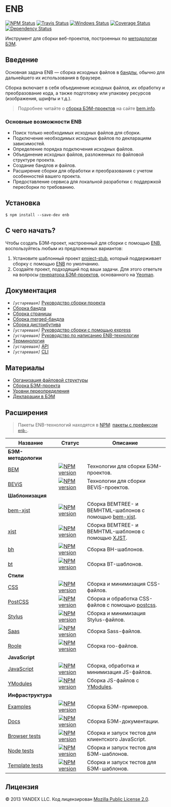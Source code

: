 # ENB

[![NPM Status][npm-img]][npm]
[![Travis Status][test-img]][travis]
[![Windows Status][appveyor-img]][appveyor]
[![Coverage Status][coveralls-img]][coveralls]
[![Dependency Status][david-img]][david]

[npm]:           http://www.npmjs.org/package/enb
[npm-img]:       https://img.shields.io/npm/v/enb.svg

[travis]:        https://travis-ci.org/enb/enb
[test-img]:      https://img.shields.io/travis/enb/enb/master.svg?label=tests

[appveyor]:      https://ci.appveyor.com/project/blond/enb
[appveyor-img]:  https://img.shields.io/appveyor/ci/blond/enb/master.svg?label=windows

[coveralls]:     https://coveralls.io/r/enb/enb?branch=master
[coveralls-img]: https://img.shields.io/coveralls/enb/enb/master.svg

[david]:         https://david-dm.org/enb/enb
[david-img]:     https://img.shields.io/david/enb/enb/master.svg

Инструмент для сборки веб-проектов, построенных по [методологии БЭМ](https://ru.bem.info/methodology/).

## Введение

Основная задача ENB — сборка исходных файлов в [бандлы](https://github.com/bem-site/bem-method/blob/bem-info-data/method/build/build.ru.md#Введение), обычно для дальнейшего их использования в браузере.

Сборка включает в себя объединение исходных файлов, их обработку и преобразование кода, а также подготовку или упаковку ресурсов (изображения, шрифты и т.д.).

> Подробнее читайте о [сборка БЭМ-проектов](https://ru.bem.info/methodology/build/) на сайте [bem.info](https://ru.bem.info/).

### Основные возможности ENB

* Поиск только необходимых исходных файлов для сборки.
* Подключение необходимых исходных файлов по декларациям зависимостей.
* Определение порядка подключения исходных файлов.
* Объединение исходных файлов, разложенных по файловой структуре проекта.
* Создание бандлов и файлов.
* Расширение сборки для обработки и преобразования с учетом особенностей вашего проекта.
* Предоставление сервиса для локальной разработки с поддержкой пересборки по требованию.

## Установка

```shell
$ npm install --save-dev enb
```

## С чего начать?

Чтобы создать БЭМ-проект, настроенный для сборки с помощью [ENB](https://ru.bem.info/toolbox/enb/), воспользуйтесь любым из предложенных вариантов:

1. Установите шаблонный проект [project-stub](https://ru.bem.info/platform/project-stub/), который поддерживает сборку с помощью [ENB](https://ru.bem.info/toolbox/enb/) по умолчанию.
1. Создайте проект, подходящий под ваши задачи. Для этого ответьте на вопросы [генератора БЭМ-проектов](https://github.com/bem/generator-bem-stub/blob/master/README.ru.md), основанного на [Yeoman](http://yeoman.io/).

## Документация

* *`[устаревшая]`* [Руководство сборки проекта](./docs/guides/build-project.ru.md)
* [Сборка бандла](https://github.com/enb/enb-bem-techs/blob/master/docs/build-bundle.md)
* [Сборка страницы](https://github.com/enb/enb-bem-techs/blob/master/docs/build-page.md)
* [Сборка merged-бандла](https://github.com/enb/enb-bem-techs/blob/master/docs/build-merged-bundle.md)
* [Сборка дистрибутива](https://github.com/enb/enb-bem-techs/blob/master/docs/build-dist.md)
* *`[устаревшая]`* [Руководство сборки с помощью express](./docs/guides/express.ru.md)
* *`[устаревшая]`* [Руководство по написанию ENB-технологии](./docs/guides/write-tech.ru.md)
* [Терминология](./docs/terms.ru.md)
* *`[устаревшая]`* [API](./docs/api.ru.md)
* *`[устаревшая]`* [CLI](./docs/cli.ru.md)

## Материалы

* [Организация файловой структуры](https://ru.bem.info/methodology/filestructure/)
* [Сборка БЭМ-проекта](https://ru.bem.info/methodology/build/)
* [Уровни переопределения](https://ru.bem.info/methodology/redefinition-levels/)
* [Декларации в БЭМ](https://ru.bem.info/methodology/declarations/)

## Расширения

> Пакеты ENB-технологий находятся в [NPM](https://www.npmjs.com): [пакеты с префиксом `enb-`](https://www.npmjs.com/search?q=enb).

| Название | Статус | Описание |
| -------- | ------ | -------- |
| **БЭМ-методологии** |||
[BEM](https://github.com/enb/enb-bem-techs) | [![NPM version](https://img.shields.io/npm/v/enb-bem-techs.svg)](https://www.npmjs.org/package/enb-bem-techs) | Технологии для сборки БЭМ-проектов.
[BEViS](https://github.com/enb-make/enb-bevis) | [![NPM version](https://img.shields.io/npm/v/enb-bevis.svg)](https://www.npmjs.org/package/enb-bevis) | Технологии для сборки BEViS-проектов.
| **Шаблонизация** ||| 
[bem-xjst](https://github.com/enb/enb-bemxjst) | [![NPM version](https://img.shields.io/npm/v/enb-bemxjst.svg)](https://www.npmjs.org/package/enb-bemxjst) | Сборка BEMTREE- и BEMHTML-шаблонов с помощью [bem-xjst](https://github.com/bem/bem-xjst).
[xjst](https://github.com/enb/enb-xjst) | [![NPM version](https://img.shields.io/npm/v/enb-xjst.svg)](https://www.npmjs.org/package/enb-xjst) | Сборка BEMTREE- и BEMHTML-шаблонов с помощью [XJST](https://github.com/veged/xjst).
[bh](https://github.com/enb/enb-bh) | [![NPM version](https://img.shields.io/npm/v/enb-bh.svg)](https://www.npmjs.org/package/enb-bh) | Сборка BH-шаблонов.
[bt](https://github.com/enb/enb-bt) | [![NPM version](https://img.shields.io/npm/v/enb-bt.svg)](https://www.npmjs.org/package/enb-bt) | Сборка BT-шаблонов.
| **Стили** ||| 
[CSS](https://github.com/enb/enb-css) | [![NPM version](https://img.shields.io/npm/v/enb-css.svg)](https://www.npmjs.org/package/enb-css) | Сборка и минимизация CSS-файлов.
[PostCSS](https://github.com/enb/enb-postcss) | [![NPM version](https://img.shields.io/npm/v/enb-postcss.svg)](https://www.npmjs.org/package/enb-postcss) | Сборка и обработка CSS-файлов с помощью [postcss](https://github.com/postcss/postcss).
[Stylus](https://github.com/enb/enb-stylus) | [![NPM version](https://img.shields.io/npm/v/enb-stylus.svg)](https://www.npmjs.org/package/enb-stylus) | Сборка и минимизация Stylus-файлов.
[Saas](https://github.com/enb/enb-sass) | [![NPM version](https://img.shields.io/npm/v/enb-sass.svg)](https://www.npmjs.org/package/enb-sass) | Сборка Sass-файлов.
[Roole](https://github.com/enb/enb-roole) | [![NPM version](https://img.shields.io/npm/v/enb-roole.svg)](https://www.npmjs.org/package/enb-roole) | Сборка roo-файлов.
| **JavaScript** ||| 
[JavaScript](https://github.com/enb/enb-js) | [![NPM version](https://img.shields.io/npm/v/enb-js.svg)](https://www.npmjs.org/package/enb-js) | Сборка, обработка и минимизация JS-файлов.
[YModules](https://github.com/enb/enb-modules) | [![NPM version](https://img.shields.io/npm/v/enb-modules.svg)](https://www.npmjs.org/package/enb-modules) | Сборка JS-файлов c [YModules](https://github.com/ymaps/modules).
| **Инфраструктура** ||| 
[Examples](https://github.com/enb/enb-bem-examples) | [![NPM version](https://img.shields.io/npm/v/enb-bem-examples.svg)](https://www.npmjs.org/package/enb-bem-examples) | Сборка БЭМ-примеров.
[Docs](https://github.com/enb/enb-bem-docs) | [![NPM version](https://img.shields.io/npm/v/enb-bem-docs.svg)](https://www.npmjs.org/package/enb-bem-docs) | Сборка БЭМ-документации.
[Browser tests](https://github.com/enb/enb-bem-specs) | [![NPM version](https://img.shields.io/npm/v/enb-bem-specs.svg)](https://www.npmjs.org/package/enb-bem-specs) | Сборка и запуск тестов для клиентского JavaScript.
[Node tests](https://github.com/enb/enb-bem-node-specs) | [![NPM version](https://img.shields.io/npm/v/enb-bem-node-specs.svg)](https://www.npmjs.org/package/enb-bem-node-specs) | Сборка и запуск тестов для БЭМ-шаблонов.
[Template tests](https://github.com/enb/enb-bem-tmpl-specs) | [![NPM version](https://img.shields.io/npm/v/enb-bem-tmpl-specs.svg)](https://www.npmjs.org/package/enb-bem-tmpl-specs) | Сборка и запуск тестов для БЭМ-шаблонов.

## Лицензия

© 2013 YANDEX LLC. Код лицензирован [Mozilla Public License 2.0](LICENSE.txt).
